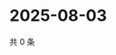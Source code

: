 # 2025-08-03

共 0 条

<!-- BEGIN ZHIHUQUESTIONS -->
<!-- 最后更新时间 Sun Aug 03 2025 19:10:22 GMT+0800 (China Standard Time) -->

<!-- END ZHIHUQUESTIONS -->
